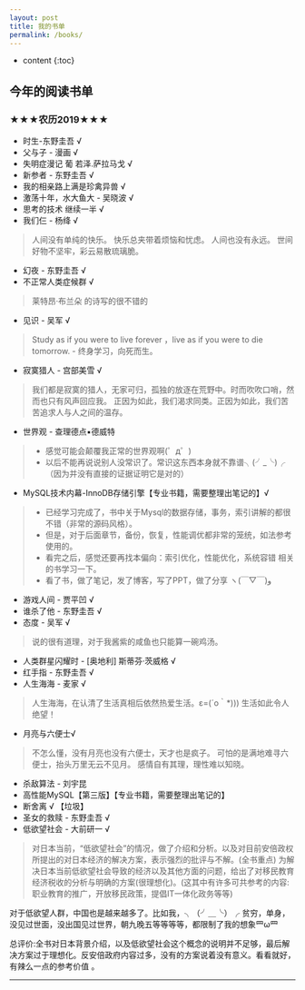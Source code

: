 ```yaml
---
layout: post
title: 我的书单
permalink: /books/
---
```


* content
{:toc}



## 今年的阅读书单

### ★★★农历2019★★★
* 时生-东野圭吾 √
* 父与子 - 漫画  √ 
* 失明症漫记 葡 若泽.萨拉马戈  √
* 新参者 - 东野圭吾 √
* 我的相亲路上满是珍禽异兽  √
* 激荡十年，水大鱼大  - 吴晓波 √
* 思考的技术 继续一半 √
* 我们仨 - 杨绛 √
 > 人间没有单纯的快乐。
 > 快乐总夹带着烦恼和忧虑。
 > 人间也没有永远。
 > 世间好物不坚牢，彩云易散琉璃脆。
* 幻夜 - 东野圭吾 √
* 不正常人类症候群 √
 > 莱特昂·布兰朵 的诗写的很不错的
* 见识  -   吴军 √
> Study as if you were to live forever ，live as if you were to die tomorrow. - 终身学习，向死而生。
* 寂寞猎人 - 宫部美雪 √
> 我们都是寂寞的猎人，无家可归，孤独的放逐在荒野中。时而吹吹口哨，然而也只有风声回应我。 
> 正因为如此，我们渴求同类。正因为如此，我们苦苦追求人与人之间的温存。
* 世界观 - 查理德点▪德威特 
> * 感觉可能会颠覆我正常的世界观啊(゜д゜)
> * 以后不能再说说别人没常识了。常识这东西本身就不靠谱╮(╯_╰)╭ （因为并没有直接的证据证明它是对的）
* MySQL技术内幕-InnoDB存储引擎【专业书籍，需要整理出笔记的】√
> * 已经学习完成了，书中关于Mysql的数据存储，事务，索引讲解的都很不错（非常的源码风格）。
> * 但是，对于后面章节，备份，恢复，性能调优都非常的笼统，如法参考使用的。
> * 看完之后，感觉还要再找本偏向：索引优化，性能优化，系统容错 相关的书学习一下。
> * 看了书，做了笔记，发了博客，写了PPT，做了分享 ヽ(￣▽￣)و
* 游戏人间  - 贾平凹 √
* 谁杀了他 - 东野圭吾  √
* 态度 - 吴军 √
> 说的很有道理，对于我酱紫的咸鱼也只能算一碗鸡汤。
* 人类群星闪耀时 - [奥地利] 斯蒂芬·茨威格 √
* 红手指 - 东野圭吾 √
* 人生海海 - 麦家 √
> 人生海海，在认清了生活真相后依然热爱生活。ε=(´ο｀*))) 生活如此令人绝望！
* 月亮与六便士√
> 不怎么懂，没有月亮也没有六便士，天才也是疯子。
可怕的是满地难寻六便士，抬头万里无云不见月。
感情自有其理，理性难以知晓。
* 杀敌算法 - 刘宇昆 
* 高性能MySQL【第三版】【专业书籍，需要整理出笔记的】
* 断舍离 √ 【垃圾】
* 圣女的救赎 - 东野圭吾 √
* 低欲望社会 - 大前研一 √
> 对日本当前，“低欲望社会”的情况，做了介绍和分析。以及对目前安倍政权所提出的对日本经济的解决方案，表示强烈的批评与不解。(全书重点)
为解决日本当前低欲望社会导致的经济以及其他方面的问题，给出了对移民教育经济税收的分析与明确的方案(很理想化)。(这其中有许多可共参考的内容:职业教育的推广，开放移民政策，提倡IT一体化政务等等)

对于低欲望人群，中国也是越来越多了。比如我，╮（╯＿╰）╭ 贫穷，单身，没见过世面，没出国见过世界，朝九晚五等等等等，都限制了我的想象罒ω罒

总评价:全书对日本背景介绍，以及低欲望社会这个概念的说明并不足够，最后解决方案过于理想化。反安倍政府内容过多，没有的方案说着没有意义。看看就好，有辣么一点的参考价值 。


---
